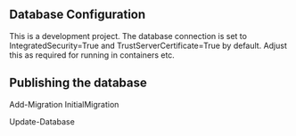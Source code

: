 ﻿
## Database Configuration

This is a development project. The database connection is set to IntegratedSecurity=True and 
TrustServerCertificate=True by default. Adjust this as required for running in containers etc.



## Publishing the database

Add-Migration InitialMigration

Update-Database

